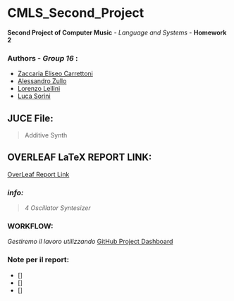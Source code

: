 # CMLS_Second_Project
 **Second Project of Computer Music** \- _Language and Systems_ \- **Homework 2** 
 
 ### Authors \- ***Group 16*** :
- [Zaccaria Eliseo Carrettoni](https://github.com/IronZack95)
- [Alessandro Zullo](https://github.com/Alessandro199762)
- [Lorenzo Lellini](https://github.com/LorenzoLellini)
- [Luca Sorini](https://github.com/lucasorini)

## JUCE File:
> Additive Synth

## OVERLEAF LaTeX REPORT LINK:
[OverLeaf Report Link](https://it.overleaf.com/project/6079618afecc78176a30d173)

### *info:*
> _4 Oscillator Syntesizer_

### WORKFLOW:
_Gestiremo il lavoro utilizzando_ [GitHub Project Dashboard](https://github.com/users/IronZack95/projects/2)

### Note per il report:
- [] 
- [] 
- [] 
